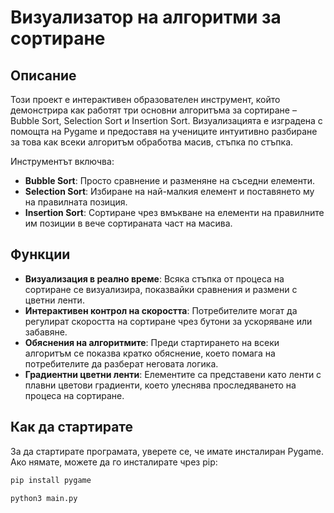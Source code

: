 # Визуализатор на алгоритми за сортиране

## Описание

Този проект е интерактивен образователен инструмент, който демонстрира как работят три основни алгоритъма за сортиране – Bubble Sort, Selection Sort и Insertion Sort. Визуализацията е изградена с помощта на Pygame и предоставя на учениците интуитивно разбиране за това как всеки алгоритъм обработва масив, стъпка по стъпка.

Инструментът включва:
- **Bubble Sort**: Просто сравнение и разменяне на съседни елементи.
- **Selection Sort**: Избиране на най-малкия елемент и поставянето му на правилната позиция.
- **Insertion Sort**: Сортиране чрез вмъкване на елементи на правилните им позиции в вече сортираната част на масива.

## Функции

- **Визуализация в реално време**: Всяка стъпка от процеса на сортиране се визуализира, показвайки сравнения и размени с цветни ленти.
- **Интерактивен контрол на скоростта**: Потребителите могат да регулират скоростта на сортиране чрез бутони за ускоряване или забавяне.
- **Обяснения на алгоритмите**: Преди стартирането на всеки алгоритъм се показва кратко обяснение, което помага на потребителите да разберат неговата логика.
- **Градиентни цветни ленти**: Елементите са представени като ленти с плавни цветови градиенти, което улеснява проследяването на процеса на сортиране.

## Как да стартирате

За да стартирате програмата, уверете се, че имате инсталиран Pygame. Ако нямате, можете да го инсталирате чрез pip:

```bash
pip install pygame

python3 main.py
